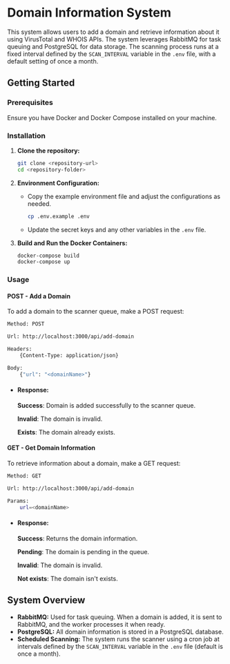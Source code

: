 # Domain Information System

This system allows users to add a domain and retrieve information about it using VirusTotal and WHOIS APIs. The system leverages RabbitMQ for task queuing and PostgreSQL for data storage. The scanning process runs at a fixed interval defined by the `SCAN_INTERVAL` variable in the `.env` file, with a default setting of once a month.

## Getting Started

### Prerequisites

Ensure you have Docker and Docker Compose installed on your machine.

### Installation

1. **Clone the repository:**
    ```bash
    git clone <repository-url>
    cd <repository-folder>
    ```

2. **Environment Configuration:**
    - Copy the example environment file and adjust the configurations as needed.
        ```bash
        cp .env.example .env
        ```
    - Update the secret keys and any other variables in the `.env` file.

3. **Build and Run the Docker Containers:**
    ```bash
    docker-compose build
    docker-compose up
    ```

### Usage

#### POST - Add a Domain

To add a domain to the scanner queue, make a POST request:

```bash
Method: POST 

Url: http://localhost:3000/api/add-domain

Headers:
    {Content-Type: application/json}

Body:
    {"url": "<domainName>"}
```
-  #### Response:
    
    **Success**: Domain is added successfully to the scanner queue.

    **Invalid**: The domain is invalid.

    **Exists**: The domain already exists.


#### GET - Get Domain Information
To retrieve information about a domain, make a GET request:

```bash
Method: GET 

Url: http://localhost:3000/api/add-domain

Params:
    url=<domainName>
```
-  #### Response:
    
    **Success**: Returns the domain information.

    **Pending**: The domain is pending in the queue.

    **Invalid**: The domain is invalid.
    
    **Not exists**: The domain isn't exists.



## System Overview

- **RabbitMQ:** Used for task queuing. When a domain is added, it is sent to RabbitMQ, and the worker processes it when ready.
- **PostgreSQL:** All domain information is stored in a PostgreSQL database.
- **Scheduled Scanning:** The system runs the scanner using a cron job at intervals defined by the `SCAN_INTERVAL` variable in the `.env` file (default is once a month).


